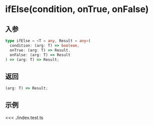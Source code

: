 # ifElse(condition, onTrue, onFalse)

## 入参

```ts
type ifElse = <T = any, Result = any>(
  condition: (arg: T) => boolean,
  onTrue: (arg: T) => Result,
  onFalse: (arg: T) => Result
) => (arg: T) => Result;
```

## 返回

```ts
(arg: T) => Result;
```

## 示例

<<< ./index.test.ts
